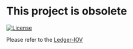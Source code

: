 # This project is obsolete
[![License](https://img.shields.io/badge/License-Apache%202.0-blue.svg)](https://opensource.org/licenses/Apache-2.0)

Please refer to the [Ledger-IOV](https://github.com/zondax/ledger-iov)
